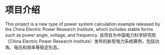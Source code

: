 # 项目介绍
This project is a new type of power system calculation example released by the China Electric Power Research Institute, which includes stable forms such as power angle, voltage, and frequency.
该项目为中国电力科学研究院（China Electric Power Research Institute）发布的新型电力系统算例，包括功角、电压和频率等稳定形态。
